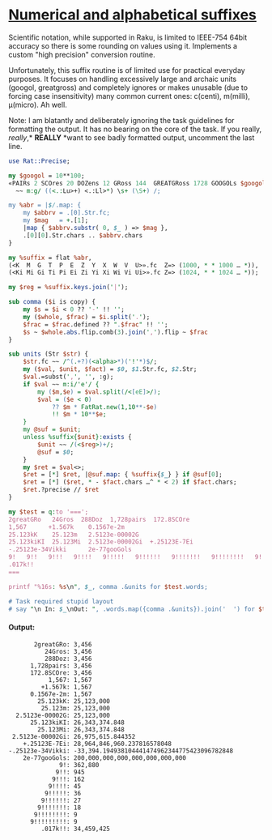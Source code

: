 [1]: https://rosettacode.org/wiki/Numerical_and_alphabetical_suffixes

# [Numerical and alphabetical suffixes][1]





Scientific notation, while supported in Raku, is limited to IEEE-754 64bit accuracy so there is some rounding on values using it. Implements a custom "high precision" conversion routine.



Unfortunately, this suffix routine is of limited use for practical everyday purposes. It focuses on handling excessively large and archaic units (googol, greatgross) and completely ignores or makes unusable (due to forcing case insensitivity) many common current ones: c(centi), m(milli), μ(micro). Ah well.



Note: I am blatantly and deliberately ignoring the task guidelines for formatting the output. It has no bearing on the core of the task. If you really, *really*,* **REALLY** *want to see badly formatted output, uncomment the last line.

```perl
use Rat::Precise;

my $googol = 10**100;
«PAIRs 2 SCOres 20 DOZens 12 GRoss 144  GREATGRoss 1728 GOOGOLs $googol»
  ~~ m:g/ ((<.:Lu>+) <.:Ll>*) \s+ (\S+) /;

my %abr = |$/.map: {
    my $abbrv = .[0].Str.fc;
    my $mag   = +.[1];
    |map { $abbrv.substr( 0, $_ ) => $mag },
    .[0][0].Str.chars .. $abbrv.chars
}

my %suffix = flat %abr,
(<K  M  G  T  P  E  Z  Y  X  W  V  U>».fc  Z=> (1000, * * 1000 … *)),
(<Ki Mi Gi Ti Pi Ei Zi Yi Xi Wi Vi Ui>».fc Z=> (1024, * * 1024 … *));

my $reg = %suffix.keys.join('|');

sub comma ($i is copy) {
    my $s = $i < 0 ?? '-' !! '';
    my ($whole, $frac) = $i.split('.');
    $frac = $frac.defined ?? ".$frac" !! '';
    $s ~ $whole.abs.flip.comb(3).join(',').flip ~ $frac
}

sub units (Str $str) {
    $str.fc ~~ /^(.+?)(<alpha>*)('!'*)$/;
    my ($val, $unit, $fact) = $0, $1.Str.fc, $2.Str;
    $val.=subst(',', '', :g);
    if $val ~~ m:i/'e'/ {
        my ($m,$e) = $val.split(/<[eE]>/);
        $val = ($e < 0)
            ?? $m * FatRat.new(1,10**-$e)
            !! $m * 10**$e;
    }
    my @suf = $unit;
    unless %suffix{$unit}:exists {
        $unit ~~ /(<$reg>)+/;
        @suf = $0;
    }
    my $ret = $val<>;
    $ret = [*] $ret, |@suf.map: { %suffix{$_} } if @suf[0];
    $ret = [*] ($ret, * - $fact.chars …^ * < 2) if $fact.chars;
    $ret.?precise // $ret
}

my $test = q:to '===';
2greatGRo   24Gros  288Doz  1,728pairs  172.8SCOre
1,567      +1.567k    0.1567e-2m
25.123kK    25.123m   2.5123e-00002G
25.123kiKI  25.123Mi  2.5123e-00002Gi  +.25123E-7Ei
-.25123e-34Vikki      2e-77gooGols
9!   9!!   9!!!   9!!!!   9!!!!!   9!!!!!!   9!!!!!!!   9!!!!!!!!   9!!!!!!!!!
.017k!!
===

printf "%16s: %s\n", $_, comma .&units for $test.words;

# Task required stupid layout
# say "\n In: $_\nOut: ", .words.map({comma .&units}).join('  ') for $test.lines;
```

#### Output:
```
       2greatGRo: 3,456
          24Gros: 3,456
          288Doz: 3,456
      1,728pairs: 3,456
      172.8SCOre: 3,456
           1,567: 1,567
         +1.567k: 1,567
      0.1567e-2m: 1,567
        25.123kK: 25,123,000
         25.123m: 25,123,000
  2.5123e-00002G: 25,123,000
      25.123kiKI: 26,343,374.848
        25.123Mi: 26,343,374.848
 2.5123e-00002Gi: 26,975,615.844352
    +.25123E-7Ei: 28,964,846,960.237816578048
-.25123e-34Vikki: -33,394.194938104441474962344775423096782848
    2e-77gooGols: 200,000,000,000,000,000,000,000
              9!: 362,880
             9!!: 945
            9!!!: 162
           9!!!!: 45
          9!!!!!: 36
         9!!!!!!: 27
        9!!!!!!!: 18
       9!!!!!!!!: 9
      9!!!!!!!!!: 9
         .017k!!: 34,459,425
```
